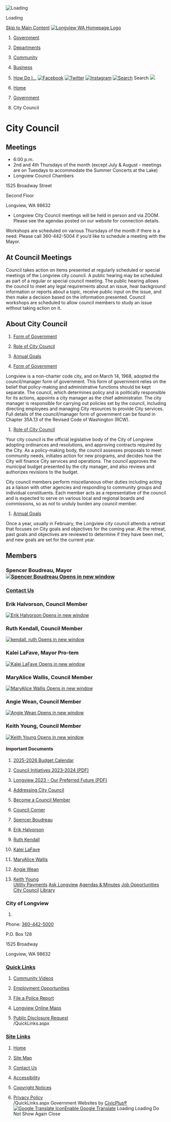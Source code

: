   ![Loading](images/515486978a89cf824d3d73bcbe676ed523f3b0c0e832166a27fe7d5f1fa25fa4.gif) 

Loading

  [Skip to Main Content](http://www.mylongview.com/497/City-Council/#cc883eb049-a35e-4884-a11a-9946ae431c63)   [![Longview WA Homepage Logo](images/ca09e82f1bb04668c5232919e514866a7acb88459c6632300bf111292bea40e3.png)](http://www.mylongview.com)  

 1.  [Government](http://www.mylongview.com/27/Government) 
 1.  [Departments](http://www.mylongview.com/150/Departments) 
 1.  [Community](http://www.mylongview.com/31/Community) 
 1.  [Business](http://www.mylongview.com/35/Business) 
 1.  [How Do I...](http://www.mylongview.com/9/How-Do-I) 
  [![Facebook](images//ImageRepository/Document?documentID=3199)](https://www.facebook.com/CityofLongviewWA/)   [![Twitter](images//ImageRepository/Document?documentID=3205)](https://twitter.com/MyLongview)   [![Instagram](images//ImageRepository/Document?documentID=3200)](https://www.instagram.com/city_of_longview_washington/)   [![Search](images//ImageRepository/Document?documentID=3216)](http://www.mylongview.com/Search/Results) Search  ![](images/391e74a7eb6b7ff39531d47a168db2d46649fe51d9e834dedc0fba7827b7f14d.jpg)  

 1.  [Home](http://www.mylongview.com) 
 1.  [Government](http://www.mylongview.com/27/Government) 
 1. City Council

# City Council

## Meetings

 * 6:00 p.m.
 * 2nd and 4th Thursdays of the month (except July & August - meetings are on Tuesdays to accommodate the Summer Concerts at the Lake)
 * Longview Council Chambers  

1525 Broadway Street  

Second Floor  

Longview, WA 98632
 * Longview City Council meetings will be held in person and via ZOOM. Please see the agendas posted on our website for connection details.

Workshops are scheduled on various Thursdays of the month if there is a need. Please call 360-442-5004 if you’d like to schedule a meeting with the Mayor.

## At Council Meetings

Council takes action on items presented at regularly scheduled or special meetings of the Longview city council. A public hearing may be scheduled as part of a regular or special council meeting. The public hearing allows the council to meet any legal requirements about an issue, hear background information or reports about a topic, receive public input on the issue, and then make a decision based on the information presented. Council workshops are scheduled to allow council members to study an issue without taking action on it.

## About City Council

 1.  [Form of Government](http://www.mylongview.com/497/City-Council/#tabddfd5631-a6de-4533-af75-1b5a68cb5876_0) 
 1.  [Role of City Council](http://www.mylongview.com/497/City-Council/#tabddfd5631-a6de-4533-af75-1b5a68cb5876_1) 
 1.  [Annual Goals](http://www.mylongview.com/497/City-Council/#tabddfd5631-a6de-4533-af75-1b5a68cb5876_2) 

 1.  [Form of Government](http://www.mylongview.com/497/City-Council/#tabddfd5631-a6de-4533-af75-1b5a68cb5876_0) 

Longview is a non-charter code city, and on March 14, 1968, adopted the council/manager form of government. This form of government relies on the belief that policy-making and administrative functions should be kept separate. The council, which determines policy and is politically responsible for its actions, appoints a city manager as the chief administrator. The city manager is responsible for carrying out policies set by the council, including directing employees and managing City resources to provide City services. Full details of the council/manager form of government can be found in Chapter 35A.13 of the Revised Code of Washington (RCW).

 1.  [Role of City Council](http://www.mylongview.com/497/City-Council/#tabddfd5631-a6de-4533-af75-1b5a68cb5876_1) 

Your city council is the official legislative body of the City of Longview adopting ordinances and resolutions, and approving contracts required by the City. As a policy-making body, the council assesses proposals to meet community needs, initiates action for new programs, and decides how the City will finance City services and operations. The council approves the municipal budget presented by the city manager, and also reviews and authorizes revisions to the budget. 

City council members perform miscellaneous other duties including acting as a liaison with other agencies and responding to community groups and individual constituents. Each member acts as a representative of the council and is expected to serve on various local and regional boards and commissions, so as not to unduly burden any council member.

 1.  [Annual Goals](http://www.mylongview.com/497/City-Council/#tabddfd5631-a6de-4533-af75-1b5a68cb5876_2) 

Once a year, usually in February, the Longview city council attends a retreat that focuses on City goals and objectives for the coming year. At the retreat, past goals and objectives are reviewed to determine if they have been met, and new goals are set for the current year.

## Members

### Spencer Boudreau, Mayor [![Spencer Boudreau Opens in new window](images/abd0250913d563d623f9b225b15fa9609ded2da4ea6bf0278de60b9570c05f04.jpg)](http://www.mylongview.com/Directory.aspx?EID=109) 

###  [Contact Us](http://www.mylongview.com/Directory.aspx) 

### Erik Halvorson, Council Member

  [![Erik Halvorson Opens in new window](images/82b0e2c439277587dd5f3fb87d890bca1748a6e9060d4faedd6170f8dcc27c33.jpg)](http://www.mylongview.com/Directory.aspx?EID=120)  

### Ruth Kendall, Council Member

  [![kendall, ruth Opens in new window](images/06c9b09abda96e1a95af51e78e6c96bc34648d955c82f51436acd92eacdd8624.jpg)](http://www.mylongview.com/629/Ruth-Kendall)  

### Kalei LaFave, Mayor Pro-tem

  [![Kalei LaFave Opens in new window](images/df3eaa177239aabfa9824984462dd7dfb2d05d17938cfbacad0b1fb5202bc209.jpg)](http://www.mylongview.com/Directory.aspx?EID=121)  

### MaryAlice Wallis, Council Member

  [![MaryAlice Wallis Opens in new window](images/83ca57f1fd8d951c1e887c31ca2c7fba0927eac4205fa3f02b738dfd60b881c1.jpg)](http://www.mylongview.com/Directory.aspx?EID=83)  

### Angie Wean, Council Member

  [![Angie Wean Opens in new window](images/4c30ce577c4da90e8561aeeb0459e46fc6893199e419150774913521d515e66b.jpg)](http://www.mylongview.com/Directory.aspx?EID=108)  

### Keith Young, Council Member

  [![Keith Young Opens in new window](images/186a263fc7d3dfe02c1a40af99ad0c12670a8c3eebd53572b55e89ee8e8aa606.jpg)](http://www.mylongview.com/Directory.aspx?EID=122)  

#### Important Documents

 1.  [2025-2026 Budget Calendar](http://www.mylongview.com/DocumentCenter/View/4424/2025-2026-Budget-Calendar-) 
 1.  [Council Initiatives 2023-2024 (PDF)](http://www.mylongview.com/DocumentCenter/View/2968/Council-Initiatives-2023-2024-PDF) 
 1.  [Longview 2023 - Our Preferred Future (PDF)](http://www.mylongview.com/DocumentCenter/View/886/Longview-2023---Our-Preferred-Future-PDF) 

 1.   [Addressing City Council](http://www.mylongview.com/502/Addressing-City-Council)  
 1.   [Become a Council Member](http://www.mylongview.com/522/Become-a-Council-Member)  
 1.   [Council Corner](http://www.mylongview.com/523/Council-Corner)  
 1.   [Spencer Boudreau](http://www.mylongview.com/Directory.aspx?EID=109)  
 1.   [Erik Halvorson](http://www.mylongview.com/891/Erik-Halvorson)  
 1.   [Ruth Kendall](http://www.mylongview.com/629/Ruth-Kendall)  
 1.   [Kalei LaFave](http://www.mylongview.com/894/Kalei-LaFave)  
 1.   [MaryAlice Wallis](http://www.mylongview.com/518/MaryAlice-Wallis)  
 1.   [Angie Wean](http://www.mylongview.com/Directory.aspx?EID=108)  
 1.   [Keith Young](http://www.mylongview.com/895/Keith-Young)  
  [Utility Payments](http://www.mylongview.com/402/Utility-Payments)   [Ask Longview](http://www.mylongview.com/593/ASK-Longview)   [Agendas & Minutes](http://www.mylongview.com/129/Agendas-Minutes)   [Job Opportunities](https://www.governmentjobs.com/careers/longviewwa)   [City Council](http://www.mylongview.com/497/City-Council)   [Library](http://www.mylongview.com/743/Library)  

### City of Longview

 1.    

Phone: [360-442-5000]()    

P.O. Box 128   

1525 Broadway   

Longview, WA 98632   

###  [Quick Links](http://www.mylongview.com/QuickLinks.aspx?CID=37) 

 1.  [Community Videos](http://www.mylongview.com/376/Community-Videos)  
 1.  [Employment Opportunities](https://www.governmentjobs.com/careers/longviewwa)  
 1.  [File a Police Report](http://www.mylongview.com/354/File-a-Police-Report)  

 1.  [Longview Online Maps](http://www.mylongview.com/423/Longview-Online-Maps)  
 1.  [Public Disclosure Request](https://longviewwa.mycusthelp.com/WEBAPP/_rs/supporthome.aspx)  
 /QuickLinks.aspx 

###  [Site Links](http://www.mylongview.com/QuickLinks.aspx?CID=79) 

 1.  [Home](http://www.mylongview.com)  
 1.  [Site Map](http://www.mylongview.com/sitemap)  
 1.  [Contact Us](http://www.mylongview.com/directory.aspx)  

 1.  [Accessibility](http://www.mylongview.com/accessibility)  
 1.  [Copyright Notices](http://www.mylongview.com/copyright)  
 1.  [Privacy Policy](http://www.mylongview.com/privacy)  
 /QuickLinks.aspx Government Websites by [CivicPlus®](https://connect.civicplus.com/referral)   [![Google Translate Icon](images/974ac7c51200afba585b0be92decac71a81e6cb21f9e66324d92d929fbfacae6.gif)Enable Google Translate]()  Loading Loading Do Not Show Again Close 

  []()  []()  